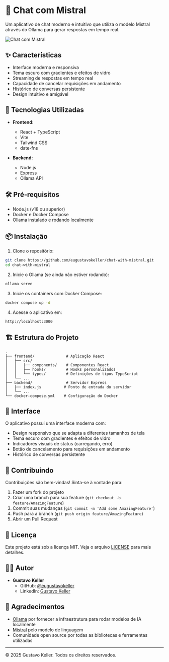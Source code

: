 # 💬 Chat com Mistral

Um aplicativo de chat moderno e intuitivo que utiliza o modelo Mistral através do Ollama para gerar respostas em tempo real.

![Chat com Mistral](https://i.imgur.com/placeholder.png)

## ✨ Características

- Interface moderna e responsiva
- Tema escuro com gradientes e efeitos de vidro
- Streaming de respostas em tempo real
- Capacidade de cancelar requisições em andamento
- Histórico de conversas persistente
- Design intuitivo e amigável

## 🚀 Tecnologias Utilizadas

- **Frontend:**

  - React + TypeScript
  - Vite
  - Tailwind CSS
  - date-fns

- **Backend:**
  - Node.js
  - Express
  - Ollama API

## 🛠️ Pré-requisitos

- Node.js (v18 ou superior)
- Docker e Docker Compose
- Ollama instalado e rodando localmente

## 📦 Instalação

1. Clone o repositório:

```bash
git clone https://github.com/eugustavokeller/chat-with-mistral.git
cd chat-with-mistral
```

2. Inicie o Ollama (se ainda não estiver rodando):

```bash
ollama serve
```

3. Inicie os containers com Docker Compose:

```bash
docker compose up -d
```

4. Acesse o aplicativo em:

```
http://localhost:3000
```

## 🏗️ Estrutura do Projeto

```
.
├── frontend/              # Aplicação React
│   ├── src/
│   │   ├── components/    # Componentes React
│   │   ├── hooks/         # Hooks personalizados
│   │   └── types/         # Definições de tipos TypeScript
│   └── ...
├── backend/               # Servidor Express
│   ├── index.js          # Ponto de entrada do servidor
│   └── ...
└── docker-compose.yml    # Configuração do Docker
```

## 🎨 Interface

O aplicativo possui uma interface moderna com:

- Design responsivo que se adapta a diferentes tamanhos de tela
- Tema escuro com gradientes e efeitos de vidro
- Indicadores visuais de status (carregando, erro)
- Botão de cancelamento para requisições em andamento
- Histórico de conversas persistente

## 🤝 Contribuindo

Contribuições são bem-vindas! Sinta-se à vontade para:

1. Fazer um fork do projeto
2. Criar uma branch para sua feature (`git checkout -b feature/AmazingFeature`)
3. Commit suas mudanças (`git commit -m 'Add some AmazingFeature'`)
4. Push para a branch (`git push origin feature/AmazingFeature`)
5. Abrir um Pull Request

## 📄 Licença

Este projeto está sob a licença MIT. Veja o arquivo [LICENSE](LICENSE) para mais detalhes.

## 👨‍💻 Autor

- **Gustavo Keller**
  - GitHub: [@eugustavokeller](https://github.com/eugustavokeller)
  - LinkedIn: [Gustavo Keller](https://linkedin.com/in/gustavokeller)

## 🙏 Agradecimentos

- [Ollama](https://ollama.ai/) por fornecer a infraestrutura para rodar modelos de IA localmente
- [Mistral](https://mistral.ai/) pelo modelo de linguagem
- Comunidade open source por todas as bibliotecas e ferramentas utilizadas

---

© 2025 Gustavo Keller. Todos os direitos reservados.

